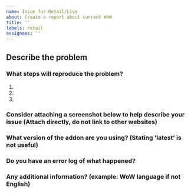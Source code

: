 ```yaml
---
name: Issue for Retail/Live
about: Create a report about current WoW
title: ''
labels: retail
assignees: ''
---
```


## Describe the problem


### What steps will reproduce the problem?

1.  
2.  
3.  

### Consider attaching a screenshot below to help describe your issue (Attach directly, do not link to other websites)


### What version of the addon are you using? (Stating 'latest' is not useful)


### Do you have an error log of what happened?


### Any additional information? (example: WoW language if not English)
